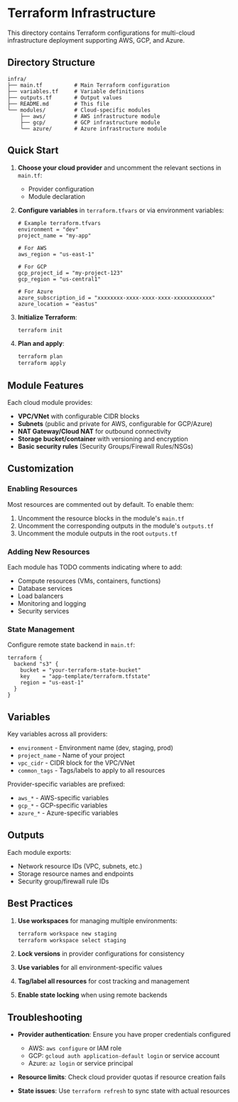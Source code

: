 # Terraform Infrastructure

This directory contains Terraform configurations for multi-cloud infrastructure deployment supporting AWS, GCP, and Azure.

## Directory Structure

```
infra/
├── main.tf          # Main Terraform configuration
├── variables.tf     # Variable definitions
├── outputs.tf       # Output values
├── README.md        # This file
└── modules/         # Cloud-specific modules
    ├── aws/         # AWS infrastructure module
    ├── gcp/         # GCP infrastructure module
    └── azure/       # Azure infrastructure module
```

## Quick Start

1. **Choose your cloud provider** and uncomment the relevant sections in `main.tf`:
   - Provider configuration
   - Module declaration

2. **Configure variables** in `terraform.tfvars` or via environment variables:
   ```hcl
   # Example terraform.tfvars
   environment = "dev"
   project_name = "my-app"
   
   # For AWS
   aws_region = "us-east-1"
   
   # For GCP
   gcp_project_id = "my-project-123"
   gcp_region = "us-central1"
   
   # For Azure
   azure_subscription_id = "xxxxxxxx-xxxx-xxxx-xxxx-xxxxxxxxxxxx"
   azure_location = "eastus"
   ```

3. **Initialize Terraform**:
   ```bash
   terraform init
   ```

4. **Plan and apply**:
   ```bash
   terraform plan
   terraform apply
   ```

## Module Features

Each cloud module provides:
- **VPC/VNet** with configurable CIDR blocks
- **Subnets** (public and private for AWS, configurable for GCP/Azure)
- **NAT Gateway/Cloud NAT** for outbound connectivity
- **Storage bucket/container** with versioning and encryption
- **Basic security rules** (Security Groups/Firewall Rules/NSGs)

## Customization

### Enabling Resources
Most resources are commented out by default. To enable them:
1. Uncomment the resource blocks in the module's `main.tf`
2. Uncomment the corresponding outputs in the module's `outputs.tf`
3. Uncomment the module outputs in the root `outputs.tf`

### Adding New Resources
Each module has TODO comments indicating where to add:
- Compute resources (VMs, containers, functions)
- Database services
- Load balancers
- Monitoring and logging
- Security services

### State Management
Configure remote state backend in `main.tf`:
```hcl
terraform {
  backend "s3" {
    bucket = "your-terraform-state-bucket"
    key    = "app-template/terraform.tfstate"
    region = "us-east-1"
  }
}
```

## Variables

Key variables across all providers:
- `environment` - Environment name (dev, staging, prod)
- `project_name` - Name of your project
- `vpc_cidr` - CIDR block for the VPC/VNet
- `common_tags` - Tags/labels to apply to all resources

Provider-specific variables are prefixed:
- `aws_*` - AWS-specific variables
- `gcp_*` - GCP-specific variables
- `azure_*` - Azure-specific variables

## Outputs

Each module exports:
- Network resource IDs (VPC, subnets, etc.)
- Storage resource names and endpoints
- Security group/firewall rule IDs

## Best Practices

1. **Use workspaces** for managing multiple environments:
   ```bash
   terraform workspace new staging
   terraform workspace select staging
   ```

2. **Lock versions** in provider configurations for consistency

3. **Use variables** for all environment-specific values

4. **Tag/label all resources** for cost tracking and management

5. **Enable state locking** when using remote backends

## Troubleshooting

- **Provider authentication**: Ensure you have proper credentials configured
  - AWS: `aws configure` or IAM role
  - GCP: `gcloud auth application-default login` or service account
  - Azure: `az login` or service principal

- **Resource limits**: Check cloud provider quotas if resource creation fails

- **State issues**: Use `terraform refresh` to sync state with actual resources